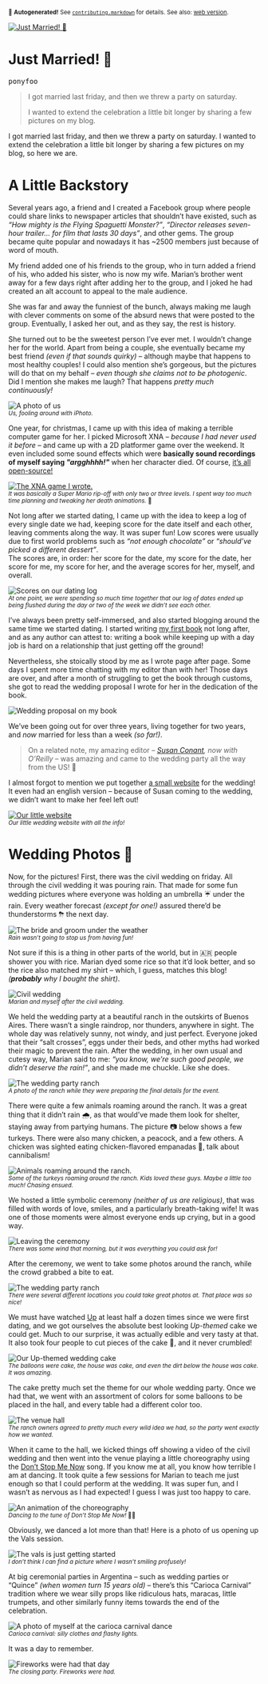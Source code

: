 <sub>&#x1F6A8; <strong>Autogenerated!</strong> See <a href="https://github.com/ponyfoo/articles/tree/noindex/contributing.markdown"><code>contributing.markdown</code></a> for details. See also: <a href="https://ponyfoo.com/articles/just-married">web version</a>.</sub>

<a href="https://ponyfoo.com/articles/just-married"><div><img src="https://i.imgur.com/WHZGRXu.jpg" alt="Just Married! &#x1F389;"></div></a>

<h1>Just Married! &#x1F389;</h1>

<p><kbd>ponyfoo</kbd></p>

<blockquote><p>I got married last friday, and then we threw a party on saturday.</p>
<p>I wanted to extend the celebration a little bit longer by sharing a few pictures on my blog.</p>
</blockquote>

<div><p>I got married last friday, and then we threw a party on saturday. I wanted to extend the celebration a little bit longer by sharing a few pictures on my blog, so here we are.</p></div>

<blockquote></blockquote>

<div><h1 id="a-little-backstory">A Little Backstory</h1> <p>Several years ago, a friend and I created a Facebook group where people could share links to newspaper articles that shouldn&#x2019;t have existed, such as <em>&#x201C;How mighty is the Flying Spaguetti Monster?&#x201D;</em>, <em>&#x201C;Director releases seven-hour trailer&#x2026; for film that lasts 30 days&#x201D;</em>, and other gems. The group became quite popular and nowadays it has ~2500 members just because of word of mouth.</p> <p>My friend added one of his friends to the group, who in turn added a friend of his, who added his sister, who is now my wife. Marian&#x2019;s brother went away for a few days right after adding her to the group, and I joked he had created an alt account to appeal to the male audience.</p> <p>She was far and away the funniest of the bunch, always making me laugh with clever comments on some of the absurd news that were posted to the group. Eventually, I asked her out, and as they say, the rest is history.</p> <p>She turned out to be the sweetest person I&#x2019;ve ever met. I wouldn&#x2019;t change her for the world. Apart from being a couple, she eventually became my best friend <em>(even if that sounds quirky)</em> &#x2013; although maybe that happens to most healthy couples! I could also mention she&#x2019;s gorgeous, but the pictures will do that on my behalf <em>&#x2013; even though she claims not to be photogenic</em>. Did I mention she makes me laugh? That happens <em>pretty much continuously!</em></p> <p><img src="https://i.imgur.com/Hsx9pWl.jpg" alt="A photo of us"><br> <sub><em>Us, fooling around with iPhoto.</em></sub></p> <p>One year, for christmas, I came up with this idea of making a terrible computer game for her. I picked Microsoft XNA <em>&#x2013; because I had never used it before &#x2013;</em> and came up with a 2D platformer game over the weekend. It even included some sound effects which were <strong>basically sound recordings of myself saying <em>&quot;argghhhh!&quot;</em></strong> when her character died. Of course, <a href="https://github.com/bevacqua/marianx" target="_blank" aria-label="bevacqua/marianx on GitHub">it&#x2019;s all open-source!</a></p> <p><a href="https://github.com/bevacqua/marianx" target="_blank" aria-label="bevacqua/marianx on GitHub"><img alt="The XNA game I wrote." class="" src="https://i.imgur.com/JLaVvpk.png"></a><br> <sub><em>It was basically a Super Mario rip-off with only two or three levels. I spent way too much time planning and tweaking her death animations.</em> &#x1F479;</sub></p> <p>Not long after we started dating, I came up with the idea to keep a log of every single date we had, keeping score for the date itself and each other, leaving comments along the way. It was super fun! Low scores were usually due to first world problems such as <em>&#x201C;not enough chocolate&#x201D;</em> or <em>&#x201C;should&#x2019;ve picked a different dessert&#x201D;</em>.<br> The scores are, in order: her score for the date, my score for the date, her score for me, my score for her, and the average scores for her, myself, and overall.</p> <p><img alt="Scores on our dating log" class="" src="https://i.imgur.com/SuoD6Pr.png"><br> <sub><em>At one point, we were spending so much time together that our log of dates ended up being flushed during the day or two of the week we didn&#x2019;t see each other.</em></sub></p> <p>I&#x2019;ve always been pretty self-immersed, and also started blogging around the same time we started dating. I started writing <a href="https://ponyfoo.com/books/javascript-application-design" aria-label="JavaScript Application Design: A Build-First Approach">my first book</a> not long after, and as any author can attest to: writing a book while keeping up with a day job is hard on a relationship that just getting off the ground!</p> <p>Nevertheless, she stoically stood by me as I wrote page after page. Some days I spent more time chatting with my editor than with her! Those days are over, and after a month of struggling to get the book through customs, she got to read the wedding proposal I wrote for her in the dedication of the book.</p> <p><img alt="Wedding proposal on my book" class="" src="https://i.imgur.com/myv5xAw.jpg"></p> <p>We&#x2019;ve been going out for over three years, living together for two years, and <em>now</em> married for less than a week <em>(so far!)</em>.</p> <blockquote> <p>On a related note, my amazing editor <em>&#x2013; <a href="https://www.linkedin.com/in/susanconant" target="_blank" aria-label="Susan Conant on LinkedIn">Susan Conant</a>, now with O&#x2019;Reilly &#x2013;</em> was amazing and came to the wedding party all the way from the US! &#x1F389;</p> </blockquote> <p>I almost forgot to mention we put together <a href="https://tiramoslacasaporlaventana.com/en/" target="_blank" aria-label="Tiramos la Casa por la Ventana">a small website</a> for the wedding! It even had an english version &#x2013; because of Susan coming to the wedding, we didn&#x2019;t want to make her feel left out!</p> <p><a href="https://tiramoslacasaporlaventana.com/en/" target="_blank" aria-label="Tiramos la Casa por la Ventana"><img alt="Our little website" class="" src="https://i.imgur.com/I39PiiT.png"></a><br> <sub><em>Our little wedding website with all the info!</em></sub></p></div>

<div><h1 id="wedding-photos">Wedding Photos &#x1F4F8;</h1> <p>Now, for the pictures! First, there was the civil wedding on friday. All through the civil wedding it was pouring rain. That made for some fun wedding pictures where everyone was holding an umbrella &#x2614; under the rain. Every weather forecast <em>(except for one!)</em> assured there&#x2019;d be thunderstorms &#x26C8; the next day.</p> <p><img alt="The bride and groom under the weather" class="" src="https://i.imgur.com/nVVgC8K.jpg"><br> <sub><em>Rain wasn&#x2019;t going to stop us from having fun!</em></sub></p> <p>Not sure if this is a thing in other parts of the world, but in &#x1F1E6;&#x1F1F7; people shower you with rice. Marian dyed some rice so that it&#x2019;d look better, and so the rice also matched my shirt &#x2013; which, I guess, matches this blog! <em>(<strong>probably</strong> why I bought the shirt)</em>.</p> <p><img alt="Civil wedding" class="" src="https://i.imgur.com/Tx91For.jpg"><br> <sub><em>Marian and myself after the civil wedding.</em></sub></p> <p>We held the wedding party at a beautiful ranch in the outskirts of Buenos Aires. There wasn&#x2019;t a single raindrop, nor thunders, anywhere in sight. The whole day was relatively sunny, not windy, and just perfect. Everyone joked that their &#x201C;salt crosses&#x201D;, eggs under their beds, and other myths had worked their magic to prevent the rain. After the wedding, in her own usual and cutesy way, Marian said to me: <em>&#x201C;you know, we&#x2019;re such good people, we didn&#x2019;t deserve the rain!&#x201D;</em>, and she made me chuckle. Like she does.</p> <p><img alt="The wedding party ranch" class="" src="https://i.imgur.com/JJ8hJmc.jpg"><br> <sub><em>A photo of the ranch while they were preparing the final details for the event.</em></sub></p> <p>There were quite a few animals roaming around the ranch. It was a great thing that it didn&#x2019;t rain &#x1F327;, as that would&#x2019;ve made them look for shelter, staying away from partying humans. The picture &#x1F4F7; below shows a few turkeys. There were also many chicken, a peacock, and a few others. A chicken was sighted eating chicken-flavored empanadas &#x1F32E;, talk about cannibalism!</p> <p><img alt="Animals roaming around the ranch." class="" src="https://i.imgur.com/XHSHEl7.jpg"><br> <sub><em>Some of the turkeys roaming around the ranch. Kids loved these guys. Maybe a little too much! Chasing ensued.</em></sub></p> <p>We hosted a little symbolic ceremony <em>(neither of us are religious)</em>, that was filled with words of love, smiles, and a particularly breath-taking wife! It was one of those moments were almost everyone ends up crying, but in a good way.</p> <p><img alt="Leaving the ceremony" class="" src="https://i.imgur.com/N4Q1rfF.jpg"><br> <sub><em>There was some wind that morning, but it was everything you could ask for!</em></sub></p> <p>After the ceremony, we went to take some photos around the ranch, while the crowd grabbed a bite to eat.</p> <p><img alt="The wedding party ranch" class="" src="https://i.imgur.com/JNjFpAe.jpg"><br> <sub><em>There were several different locations you could take great photos at. That place was so nice!</em></sub></p> <p>We must have watched <a href="http://www.imdb.com/title/tt1049413/" target="_blank" aria-label="Up (2009) &#x2013; Pixar">Up</a> at least half a dozen times since we were first dating, and we got ourselves the absolute best looking <em>Up-themed</em> cake we could get. Much to our surprise, it was actually edible and very tasty at that. It also took four people to cut pieces of the cake &#x1F370;, and it never crumbled!</p> <p><img alt="Our Up-themed wedding cake" class="" src="https://i.imgur.com/Zu4MW0c.jpg"><br> <sub><em>The balloons were cake, the house was cake, and even the dirt below the house was cake. It was amazing.</em></sub></p> <p>The cake pretty much set the theme for our whole wedding party. Once we had that, we went with an assortment of colors for some balloons to be placed in the hall, and every table had a different color too.</p> <p><img alt="The venue hall" class="" src="https://i.imgur.com/x7sXls0.jpg"><br> <sub><em>The ranch owners agreed to pretty much every wild idea we had, so the party went exactly how we wanted.</em></sub></p> <p>When it came to the hall, we kicked things off showing a video of the civil wedding and then went into the venue playing a little choreography using the <a href="https://www.youtube.com/watch?v=HgzGwKwLmgM" target="_blank" aria-label="Don&apos;t Stop Me Now &#x2013; Queen">Don&#x2019;t Stop Me Now</a> song. If you know me at all, you know how terrible I am at dancing. It took quite a few sessions for Marian to teach me just enough so that I could perform at the wedding. It was super fun, and I wasn&#x2019;t as nervous as I had expected! I guess I was just too happy to care.</p> <p><img alt="An animation of the choreography" class="" src="https://i.imgur.com/2TaWr3D.gif"><br> <sub><em>Dancing to the tune of Don&#x2019;t Stop Me Now!</em> &#x1F483;&#x1F3B6;</sub></p> <p>Obviously, we danced a lot more than that! Here is a photo of us opening up the Vals session.</p> <p><img alt="The vals is just getting started" class="" src="https://i.imgur.com/ZHE55OM.jpg"><br> <sub><em>I don&#x2019;t think I can find a picture where I wasn&#x2019;t smiling profusely!</em></sub></p> <p>At big ceremonial parties in Argentina &#x2013; such as wedding parties or &#x201C;Quince&#x201D; <em>(when women turn 15 years old)</em> &#x2013; there&#x2019;s this &#x201C;Carioca Carnival&#x201D; tradition where we wear silly props like ridiculous hats, maracas, little trumpets, and other similarly funny items towards the end of the celebration.</p> <p><img alt="A photo of myself at the carioca carnival dance" class="" src="https://i.imgur.com/8l4fQd0.jpg"><br> <sub><em>Carioca carnival: silly clothes and flashy lights.</em></sub></p> <p>It was a day to remember.</p> <p><img alt="Fireworks were had that day" class="" src="https://i.imgur.com/iLsS2Zk.jpg"><br> <sub><em>The closing party. Fireworks were had.</em></sub></p></div>
